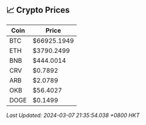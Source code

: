 ## 📈 Crypto Prices

| Coin | Price |
| ---- | ----- |
| BTC | $66925.1949 |
| ETH | $3790.2499 |
| BNB | $444.0014 |
| CRV | $0.7892 |
| ARB | $2.0789 |
| OKB | $56.4027 |
| DOGE | $0.1499 |

_Last Updated: 2024-03-07 21:35:54.038 +0800 HKT_